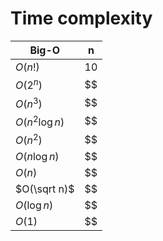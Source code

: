 # Time complexity
|Big-O|n|
|-----|-----|
|$O(n!)$|$10$|
|$O(2^{n})$|$$|
|$O(n^{3})$|$$|
|$O(n^{2}\log n)$|$$|
|$O(n^{2})$|$$|
|$O(n\log n)$|$$|
|$O(n)$|$$|
|$O(\sqrt n)$|$$|
|$O(\log n)$|$$|
|$O(1)$|$$|
